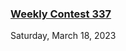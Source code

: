 ### [Weekly Contest 337](https://leetcode.com/contest/weekly-contest-337/)
Saturday, March 18, 2023
